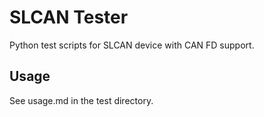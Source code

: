 # SLCAN Tester
Python test scripts for SLCAN device with CAN FD support.

## Usage
See usage.md in the test directory.

